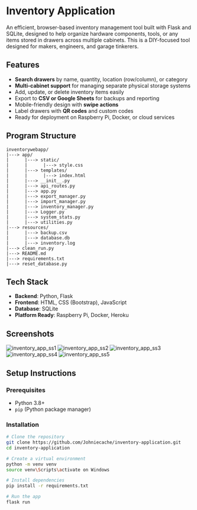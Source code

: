 # Inventory Application

An efficient, browser-based inventory management tool built with Flask and SQLite, designed to help organize hardware components, tools, or any items stored in drawers across multiple cabinets. This is a DIY-focused tool designed for makers, engineers, and garage tinkerers.

## Features

- **Search drawers** by name, quantity, location (row/column), or category
- **Multi-cabinet support** for managing separate physical storage systems
- Add, update, or delete inventory items easily
- Export to **CSV or Google Sheets** for backups and reporting
- Mobile-friendly design with **swipe actions**
- Label drawers with **QR codes** and custom codes
- Ready for deployment on Raspberry Pi, Docker, or cloud services

## Program Structure

```
inventorywebapp/
|---> app/
|      |---> static/
|      |      |---> style.css
|      |---> templates/
|      |      |---> index.html
|      |---> __init__.py
|      |---> api_routes.py
|      |---> app.py
|      |---> export_manager.py
|      |---> import_manager.py
|      |---> inventory_manager.py
|      |---> Logger.py
|      |---> system_stats.py
|      |---> utilities.py
|---> resources/
|      |---> backup.csv
|      |---> database.db
|      |---> inventory.log
|---> clean_run.py
|---> README.md
|---> requirements.txt
|---> reset_database.py
```

## Tech Stack

- **Backend**: Python, Flask
- **Frontend**: HTML, CSS (Bootstrap), JavaScript
- **Database**: SQLite
- **Platform Ready**: Raspberry Pi, Docker, Heroku

## Screenshots
![inventory_app_ss1](https://github.com/user-attachments/assets/781801f2-3968-4930-8527-aff73c715ae6)
![inventory_app_ss2](https://github.com/user-attachments/assets/111d6ff0-ed24-4f5a-9ec3-eb9a14e21f29)
![inventory_app_ss3](https://github.com/user-attachments/assets/a083ff93-e715-4c37-a232-6aeffd692eea)
![inventory_app_ss4](https://github.com/user-attachments/assets/ebc37eb1-d121-4e5b-8e7e-dee0a4344778)
![inventory_app_ss5](https://github.com/user-attachments/assets/a9a29fd1-53fb-4e4e-adc3-8750f935af12)


## Setup Instructions

### Prerequisites

- Python 3.8+
- `pip` (Python package manager)

### Installation

```bash
# Clone the repository
git clone https://github.com/Johniecache/inventory-application.git
cd inventory-application

# Create a virtual environment
python -m venv venv
source venv\Scripts\activate on Windows

# Install dependencies
pip install -r requirements.txt

# Run the app
flask run
